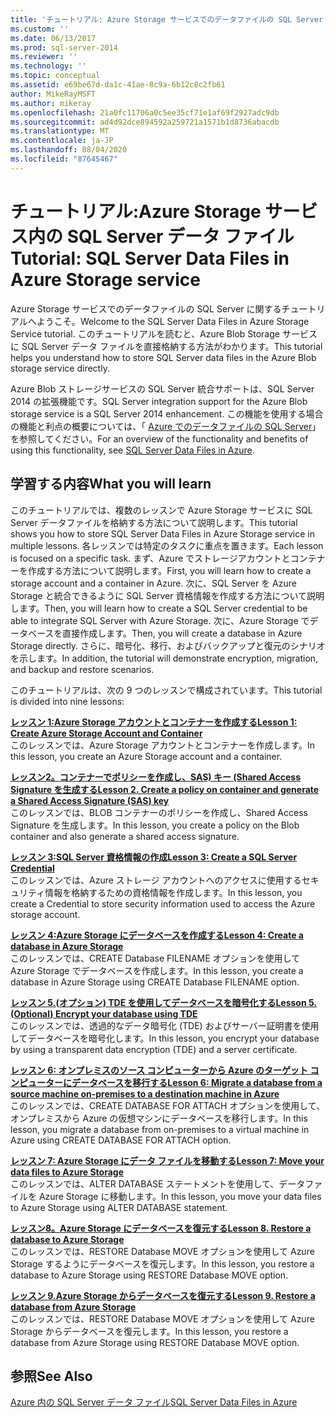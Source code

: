 ```yaml
---
title: 'チュートリアル: Azure Storage サービスでのデータファイルの SQL Server |Microsoft Docs'
ms.custom: ''
ms.date: 06/13/2017
ms.prod: sql-server-2014
ms.reviewer: ''
ms.technology: ''
ms.topic: conceptual
ms.assetid: e69be67d-da1c-41ae-8c9a-6b12c8c2fb61
author: MikeRayMSFT
ms.author: mikeray
ms.openlocfilehash: 21a0fc11706a0c5ee35cf71e1af69f2927adc9db
ms.sourcegitcommit: ad4d92dce894592a259721a1571b1d8736abacdb
ms.translationtype: MT
ms.contentlocale: ja-JP
ms.lasthandoff: 08/04/2020
ms.locfileid: "87645467"
---
```

# <a name="tutorial-sql-server-data-files-in-azure-storage-service"></a><span data-ttu-id="b195b-102">チュートリアル:Azure Storage サービス内の SQL Server データ ファイル</span><span class="sxs-lookup"><span data-stu-id="b195b-102">Tutorial: SQL Server Data Files in Azure Storage service</span></span>
  <span data-ttu-id="b195b-103">Azure Storage サービスでのデータファイルの SQL Server に関するチュートリアルへようこそ。</span><span class="sxs-lookup"><span data-stu-id="b195b-103">Welcome to the  SQL Server Data Files in Azure Storage Service tutorial.</span></span> <span data-ttu-id="b195b-104">このチュートリアルを読むと、Azure Blob Storage サービスに SQL Server データ ファイルを直接格納する方法がわかります。</span><span class="sxs-lookup"><span data-stu-id="b195b-104">This tutorial helps you understand how to store SQL Server data files in the Azure Blob storage service directly.</span></span>  
  
 <span data-ttu-id="b195b-105">Azure Blob ストレージサービスの SQL Server 統合サポートは、SQL Server 2014 の拡張機能です。</span><span class="sxs-lookup"><span data-stu-id="b195b-105">SQL Server integration support for the Azure Blob storage service is a SQL Server 2014 enhancement.</span></span> <span data-ttu-id="b195b-106">この機能を使用する場合の機能と利点の概要については、「 [Azure でのデータファイルの SQL Server](databases/sql-server-data-files-in-microsoft-azure.md)」を参照してください。</span><span class="sxs-lookup"><span data-stu-id="b195b-106">For an overview of the functionality and benefits of using this functionality, see [SQL Server Data Files in Azure](databases/sql-server-data-files-in-microsoft-azure.md).</span></span>  
  
## <a name="what-you-will-learn"></a><span data-ttu-id="b195b-107">学習する内容</span><span class="sxs-lookup"><span data-stu-id="b195b-107">What you will learn</span></span>  
 <span data-ttu-id="b195b-108">このチュートリアルでは、複数のレッスンで Azure Storage サービスに SQL Server データファイルを格納する方法について説明します。</span><span class="sxs-lookup"><span data-stu-id="b195b-108">This tutorial shows you how to store SQL Server Data Files in Azure Storage service in multiple lessons.</span></span> <span data-ttu-id="b195b-109">各レッスンでは特定のタスクに重点を置きます。</span><span class="sxs-lookup"><span data-stu-id="b195b-109">Each lesson is focused on a specific task.</span></span> <span data-ttu-id="b195b-110">まず、Azure でストレージアカウントとコンテナーを作成する方法について説明します。</span><span class="sxs-lookup"><span data-stu-id="b195b-110">First, you will learn how to create a storage account and a container in Azure.</span></span> <span data-ttu-id="b195b-111">次に、SQL Server を Azure Storage と統合できるように SQL Server 資格情報を作成する方法について説明します。</span><span class="sxs-lookup"><span data-stu-id="b195b-111">Then, you will learn how to create a SQL Server credential to be able to integrate SQL Server with Azure Storage.</span></span> <span data-ttu-id="b195b-112">次に、Azure Storage でデータベースを直接作成します。</span><span class="sxs-lookup"><span data-stu-id="b195b-112">Then, you will create a database in Azure Storage directly.</span></span> <span data-ttu-id="b195b-113">さらに、暗号化、移行、およびバックアップと復元のシナリオを示します。</span><span class="sxs-lookup"><span data-stu-id="b195b-113">In addition, the tutorial will demonstrate encryption, migration, and backup and restore scenarios.</span></span>  
  
 <span data-ttu-id="b195b-114">このチュートリアルは、次の 9 つのレッスンで構成されています。</span><span class="sxs-lookup"><span data-stu-id="b195b-114">This tutorial is divided into nine lessons:</span></span>  
  
 <span data-ttu-id="b195b-115">**[レッスン 1:Azure Storage アカウントとコンテナーを作成する](../tutorials/lesson-1-create-windows-azure-storage-account-and-container.md)**</span><span class="sxs-lookup"><span data-stu-id="b195b-115">**[Lesson 1: Create Azure Storage Account and Container](../tutorials/lesson-1-create-windows-azure-storage-account-and-container.md)**</span></span>  
 <span data-ttu-id="b195b-116">このレッスンでは、Azure Storage アカウントとコンテナーを作成します。</span><span class="sxs-lookup"><span data-stu-id="b195b-116">In this lesson, you create an Azure Storage account and a container.</span></span>  
  
 <span data-ttu-id="b195b-117">**[レッスン2。コンテナーでポリシーを作成し、SAS&#41; キー &#40;Shared Access Signature を生成する](lesson-1-create-stored-access-policy-and-shared-access-signature.md)**</span><span class="sxs-lookup"><span data-stu-id="b195b-117">**[Lesson 2. Create a policy on container and generate a Shared Access Signature &#40;SAS&#41; key](lesson-1-create-stored-access-policy-and-shared-access-signature.md)**</span></span>  
 <span data-ttu-id="b195b-118">このレッスンでは、BLOB コンテナーのポリシーを作成し、Shared Access Signature を生成します。</span><span class="sxs-lookup"><span data-stu-id="b195b-118">In this lesson, you create a policy on the Blob container and also generate a shared access signature.</span></span>  
  
 <span data-ttu-id="b195b-119">**[レッスン 3:SQL Server 資格情報の作成](lesson-2-create-a-sql-server-credential-using-a-shared-access-signature.md)**</span><span class="sxs-lookup"><span data-stu-id="b195b-119">**[Lesson 3: Create a SQL Server Credential](lesson-2-create-a-sql-server-credential-using-a-shared-access-signature.md)**</span></span>  
 <span data-ttu-id="b195b-120">このレッスンでは、Azure ストレージ アカウントへのアクセスに使用するセキュリティ情報を格納するための資格情報を作成します。</span><span class="sxs-lookup"><span data-stu-id="b195b-120">In this lesson, you create a Credential to store security information used to access the Azure storage account.</span></span>  
  
 <span data-ttu-id="b195b-121">**[レッスン 4:Azure Storage にデータベースを作成する](../relational-databases/lesson-3-database-backup-to-url.md)**</span><span class="sxs-lookup"><span data-stu-id="b195b-121">**[Lesson 4: Create a database in Azure Storage](../relational-databases/lesson-3-database-backup-to-url.md)**</span></span>  
 <span data-ttu-id="b195b-122">このレッスンでは、CREATE Database FILENAME オプションを使用して Azure Storage でデータベースを作成します。</span><span class="sxs-lookup"><span data-stu-id="b195b-122">In this lesson, you create a database in Azure Storage using CREATE Database FILENAME option.</span></span>  
  
 <span data-ttu-id="b195b-123">**[レッスン 5.&#40;オプション&#41; TDE を使用してデータベースを暗号化する](../relational-databases/lesson-4-restore-database-to-virtual-machine-from-url.md)**</span><span class="sxs-lookup"><span data-stu-id="b195b-123">**[Lesson 5. &#40;Optional&#41; Encrypt your database using TDE](../relational-databases/lesson-4-restore-database-to-virtual-machine-from-url.md)**</span></span>  
 <span data-ttu-id="b195b-124">このレッスンでは、透過的なデータ暗号化 (TDE) およびサーバー証明書を使用してデータベースを暗号化します。</span><span class="sxs-lookup"><span data-stu-id="b195b-124">In this lesson, you encrypt your database by using a transparent data encryption (TDE) and a server certificate.</span></span>  
  
 <span data-ttu-id="b195b-125">**[レッスン 6: オンプレミスのソース コンピューターから Azure のターゲット コンピューターにデータベースを移行する](lesson-5-backup-database-using-file-snapshot-backup.md)**</span><span class="sxs-lookup"><span data-stu-id="b195b-125">**[Lesson 6: Migrate a database from a source machine on-premises to a destination machine in Azure](lesson-5-backup-database-using-file-snapshot-backup.md)**</span></span>  
 <span data-ttu-id="b195b-126">このレッスンでは、CREATE DATABASE FOR ATTACH オプションを使用して、オンプレミスから Azure の仮想マシンにデータベースを移行します。</span><span class="sxs-lookup"><span data-stu-id="b195b-126">In this lesson, you migrate a database from on-premises to a virtual machine in Azure using CREATE DATABASE FOR ATTACH option.</span></span>  
  
 <span data-ttu-id="b195b-127">**[レッスン 7: Azure Storage にデータ ファイルを移動する](../relational-databases/lesson-6-generate-activity-and-backup-log-using-file-snapshot-backup.md)**</span><span class="sxs-lookup"><span data-stu-id="b195b-127">**[Lesson 7: Move your data files to Azure Storage](../relational-databases/lesson-6-generate-activity-and-backup-log-using-file-snapshot-backup.md)**</span></span>  
 <span data-ttu-id="b195b-128">このレッスンでは、ALTER DATABASE ステートメントを使用して、データファイルを Azure Storage に移動します。</span><span class="sxs-lookup"><span data-stu-id="b195b-128">In this lesson, you move your data files to Azure Storage using ALTER DATABASE statement.</span></span>  
  
 <span data-ttu-id="b195b-129">**[レッスン8。Azure Storage にデータベースを復元する](../relational-databases/lesson-7-restore-a-database-to-a-point-in-time.md)**</span><span class="sxs-lookup"><span data-stu-id="b195b-129">**[Lesson 8. Restore a database to Azure Storage](../relational-databases/lesson-7-restore-a-database-to-a-point-in-time.md)**</span></span>  
 <span data-ttu-id="b195b-130">このレッスンでは、RESTORE Database MOVE オプションを使用して Azure Storage するようにデータベースを復元します。</span><span class="sxs-lookup"><span data-stu-id="b195b-130">In this lesson, you restore a database to Azure Storage using RESTORE Database MOVE option.</span></span>  
  
 <span data-ttu-id="b195b-131">**[レッスン 9.Azure Storage からデータベースを復元する](lesson-8-restore-as-new-database-from-log-backup.md)**</span><span class="sxs-lookup"><span data-stu-id="b195b-131">**[Lesson 9. Restore a database from Azure Storage](lesson-8-restore-as-new-database-from-log-backup.md)**</span></span>  
 <span data-ttu-id="b195b-132">このレッスンでは、RESTORE Database MOVE オプションを使用して Azure Storage からデータベースを復元します。</span><span class="sxs-lookup"><span data-stu-id="b195b-132">In this lesson, you restore a database from Azure Storage using RESTORE Database MOVE option.</span></span>  
  
## <a name="see-also"></a><span data-ttu-id="b195b-133">参照</span><span class="sxs-lookup"><span data-stu-id="b195b-133">See Also</span></span>  
 [<span data-ttu-id="b195b-134">Azure 内の SQL Server データ ファイル</span><span class="sxs-lookup"><span data-stu-id="b195b-134">SQL Server Data Files in Azure</span></span>](databases/sql-server-data-files-in-microsoft-azure.md)  
  
  
